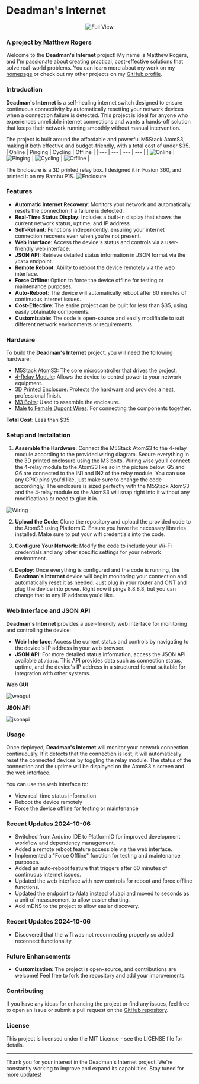# Deadman's Internet

<p align="center">
  <img src="view.gif" alt="Full View" />
</p>

### A project by Matthew Rogers

Welcome to the **Deadman's Internet** project! My name is Matthew Rogers, and I'm passionate about creating practical, cost-effective solutions that solve real-world problems. You can learn more about my work on my [homepage](https://matthewrogers.org) or check out my other projects on my [GitHub profile](https://github.com/RamboRogers).

### Introduction

**Deadman's Internet** is a self-healing internet switch designed to ensure continuous connectivity by automatically resetting your network devices when a connection failure is detected. This project is ideal for anyone who experiences unreliable internet connections and wants a hands-off solution that keeps their network running smoothly without manual intervention.

The project is built around the affordable and powerful M5Stack AtomS3, making it both effective and budget-friendly, with a total cost of under $35.
| Online | Pinging | Cycling | Offline |
| --- | --- | --- | --- |
| ![Online](image.png) | ![Pinging](image-1.png) | ![Cycling](image-2.png) | ![Offline](image-3.png) |

The Enclosure is a 3D printed relay box. I designed it in Fusion 360, and printed it on my Bambu P1S.
![Enclosure](image-4.png)

### Features

- **Automatic Internet Recovery**: Monitors your network and automatically resets the connection if a failure is detected.
- **Real-Time Status Display**: Includes a built-in display that shows the current network status, uptime, and IP address.
- **Self-Reliant**: Functions independently, ensuring your internet connection recovers even when you're not present.
- **Web Interface**: Access the device's status and controls via a user-friendly web interface.
- **JSON API**: Retrieve detailed status information in JSON format via the `/data` endpoint.
- **Remote Reboot**: Ability to reboot the device remotely via the web interface.
- **Force Offline**: Option to force the device offline for testing or maintenance purposes.
- **Auto-Reboot**: The device will automatically reboot after 60 minutes of continuous internet issues.
- **Cost-Effective**: The entire project can be built for less than $35, using easily obtainable components.
- **Customizable**: The code is open-source and easily modifiable to suit different network environments or requirements.

### Hardware

To build the **Deadman's Internet** project, you will need the following hardware:

- [M5Stack AtomS3](https://shop.m5stack.com/products/atoms3-dev-kit-w-0-85-inch-screen): The core microcontroller that drives the project.
- [4-Relay Module](https://www.elegoo.com/products/elegoo-8-channel-relay-module-kit?variant=32467576356912): Allows the device to control power to your network equipment.
- [3D Printed Enclosure](PrintReady-RelayBoxv6.3mf): Protects the hardware and provides a neat, professional finish.
- [M3 Bolts](https://www.amazon.com/Metric-Screws-Suitable-Printer-Assortment/dp/B0B51BFSWZ/): Used to assemble the enclosure.
- [Male to Female Dupont Wires](https://www.amazon.com/California-JOS-Breadboard-Optional-Multicolored/dp/B0BRTHR2RL/): For connecting the components together.

**Total Cost**: Less than $35

### Setup and Installation

1. **Assemble the Hardware**: Connect the M5Stack AtomS3 to the 4-relay module according to the provided wiring diagram. Secure everything in the 3D printed enclosure using the M3 bolts. Wiring wise you'll connect the 4-relay module to the AtomS3 like so in the picture below. G5 and G6 are connected to the IN1 and IN2 of the relay module. You can use any GPIO pins you'd like, just make sure to change the code accordingly. The enclosure is sized perfectly with the M5Stack AtomS3 and the 4-relay module so the AtomS3 will snap right into it without any modifications or need to glue it in.

![Wiring](image-5.png)

2. **Upload the Code**: Clone the repository and upload the provided code to the AtomS3 using PlatformIO. Ensure you have the necessary libraries installed. Make sure to put your wifi credentials into the code.

3. **Configure Your Network**: Modify the code to include your Wi-Fi credentials and any other specific settings for your network environment.

4. **Deploy**: Once everything is configured and the code is running, the **Deadman's Internet** device will begin monitoring your connection and automatically reset it as needed. Just plug in your router and ONT and plug the device into power. Right now it pings 8.8.8.8, but you can change that to any IP address you'd like.

### Web Interface and JSON API

**Deadman's Internet** provides a user-friendly web interface for monitoring and controlling the device:

- **Web Interface**: Access the current status and controls by navigating to the device's IP address in your web browser.
- **JSON API**: For more detailed status information, access the JSON API available at `/data`. This API provides data such as connection status, uptime, and the device's IP address in a structured format suitable for integration with other systems.

**Web GUI**

![webgui](webgui.png)

**JSON API**

![jsonapi](image-7.png)

### Usage

Once deployed, **Deadman's Internet** will monitor your network connection continuously. If it detects that the connection is lost, it will automatically reset the connected devices by toggling the relay module. The status of the connection and the uptime will be displayed on the AtomS3's screen and the web interface.

You can use the web interface to:
- View real-time status information
- Reboot the device remotely
- Force the device offline for testing or maintenance

### Recent Updates 2024-10-06

- Switched from Arduino IDE to PlatformIO for improved development workflow and dependency management.
- Added a remote reboot feature accessible via the web interface.
- Implemented a "Force Offline" function for testing and maintenance purposes.
- Added an auto-reboot feature that triggers after 60 minutes of continuous internet issues.
- Updated the web interface with new controls for reboot and force offline functions.
- Updated the endpoint to /data instead of /api and moved to seconds as a unit of measurement to allow easier charting.
- Add mDNS to the project to allow easier discovery.

### Recent Updates 2024-10-06
 
 - Discovered that the wifi was not reconnecting properly so added reconnect functionality.

### Future Enhancements

- **Customization**: The project is open-source, and contributions are welcome! Feel free to fork the repository and add your improvements.

### Contributing

If you have any ideas for enhancing the project or find any issues, feel free to open an issue or submit a pull request on the [GitHub repository](https://github.com/RamboRogers/Deadmans-Internet).

### License

This project is licensed under the MIT License - see the LICENSE file for details.

---

Thank you for your interest in the Deadman's Internet project. We're constantly working to improve and expand its capabilities. Stay tuned for more updates!